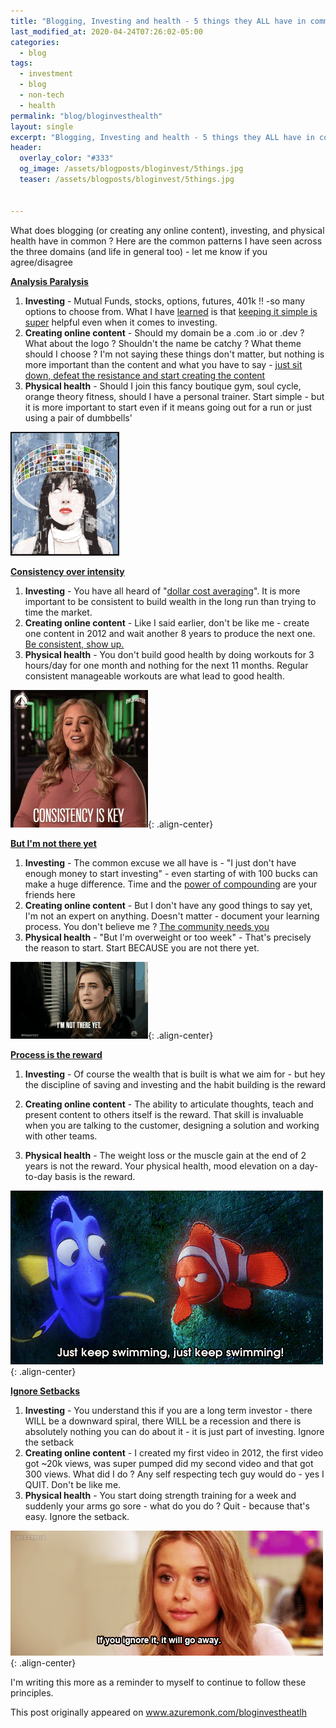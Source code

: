 ```yaml
---
title: "Blogging, Investing and health - 5 things they ALL have in common"
last_modified_at: 2020-04-24T07:26:02-05:00
categories:
  - blog
tags:
  - investment
  - blog
  - non-tech
  - health
permalink: "blog/bloginvesthealth"
layout: single
excerpt: "Blogging, Investing and health - 5 things they ALL have in common"
header:
  overlay_color: "#333"
  og_image: /assets/blogposts/bloginvest/5things.jpg
  teaser: /assets/blogposts/bloginvest/5things.jpg
  

---
```




What does blogging (or creating any online content), investing, and physical health have in common ? Here are the common patterns I have seen across the three domains (and life in general too) - let me know if you agree/disagree



**<u>Analysis Paralysis</u>** 

1. **Investing** - Mutual Funds, stocks, options, futures, 401k !!  -so many options to choose from. What I have [learned](https://jlcollinsnh.com/) is that [keeping it simple is super](https://www.forbes.com/sites/zackfriedman/2017/03/09/9-money-rules-index-card/#6e35a83e2c09) helpful even when it comes to investing.  
2. **Creating online content** - Should my domain be a .com .io or .dev  ? What about the logo ? Shouldn't the name be catchy ? What theme should I choose ? I'm not saying these things don't matter, but nothing is more important than the content and what you have to say - [just sit down, defeat the resistance and start creating the content](https://www.azuremonk.com/blog/warofart)
3. **Physical health** - Should I join this fancy boutique gym, soul cycle, orange theory fitness, should I have a personal trainer. Start simple - but it is more important to start even if it means going out for a run or just using a pair of dumbbells'

<img src="/assets/blogposts/bloginvest/analysis.gif" style="zoom: 33%;" />

**<u>Consistency over intensity</u>** 

1. **Investing**  - You have all heard of "[dollar cost averaging](https://www.investopedia.com/terms/d/dollarcostaveraging.asp)". It is more important to be consistent to build wealth in the long run than trying to time the market. 
2. **Creating online content** - Like I said earlier, don't be like me - create one content in 2012 and wait another 8 years to produce the next one. [Be consistent, show up.](https://www.hanselman.com/blog/11EssentialCharacteristicsForBeingAGoodTechnicalAdvocateOrInterviewer.aspx) 
3. **Physical health** - You don't build good health by doing workouts for 3 hours/day for one month and nothing for the next 11 months. Regular consistent manageable workouts are what lead to good health.

![tenor (1)](/assets/blogposts/bloginvest/consistency.gif){: .align-center}

**<u>But I'm not there yet</u>** 

1. **Investing** - The common excuse we all have is - "I just don't have enough money to start investing" - even starting of with 100 bucks can make a huge difference. Time and the [power of compounding](https://www.youtube.com/watch?v=7zf7zob1Xdc) are your friends here
2. **Creating online content** - But I don't have any good things to say yet, I'm not an expert on anything. Doesn't matter - document your learning process. You don't believe me ? [The community needs you](https://twitter.com/ranand12/status/1252579324978507776)
3. **Physical health** - "But I'm overweight or too week" - That's precisely the reason to start. Start BECAUSE you are not there yet. 



![tenor](/assets/blogposts/bloginvest/tenor.gif){: .align-center}

**<u>Process is the reward</u>** 

1. **Investing** -  Of course the wealth that is built is what we aim for - but hey the discipline of saving and investing and the habit building is the reward

2. **Creating online content** - The ability to articulate thoughts, teach and present content to others itself is the reward. That skill is invaluable when you are talking to the customer, designing a solution and working with other teams. 

3. **Physical health** - The weight loss or the muscle gain at the end of 2 years is not the reward. Your physical health, mood elevation on a day-to-day basis is the reward. 

   

![swimming](/assets/blogposts/bloginvest/swimming.gif){: .align-center}

**<u>Ignore Setbacks</u>**

1. **Investing** - You understand this if you are a long term investor - there WILL be a downward spiral, there WILL be a recession and there is absolutely nothing you can do about it - it is just part of investing. Ignore the setback
2. **Creating online content** - I created my first video in 2012, the first video got ~20k views, was super pumped did my second video and that got 300 views. What did I do ? Any self respecting tech guy would do - yes I QUIT. Don't be like me. 
3. **Physical health** - You start doing strength training for a week and suddenly your arms go sore - what do you do ? Quit - because that's easy. Ignore the setback. 

![ignore](/assets/blogposts/bloginvest/ignore.gif){: .align-center}



I'm writing this more as a reminder to myself to continue to follow these principles. 

This post originally appeared on www.azuremonk.com/bloginvestheatlh 